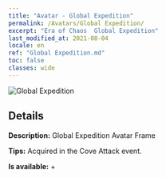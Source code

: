 ```yaml
---
title: "Avatar - Global Expedition"
permalink: /Avatars/Global Expedition/
excerpt: "Era of Chaos  Global Expedition"
last_modified_at: 2021-08-04
locale: en
ref: "Global Expedition.md"
toc: false
classes: wide
---
```

 ![Global Expedition](/images/a/avatarFrame_201.png)

## Details

 **Description:** Global Expedition Avatar Frame 

 **Tips:** Acquired in the Cove Attack event. 

 **Is available:**  + 

